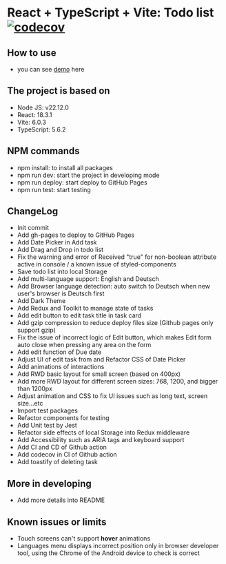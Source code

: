 # React + TypeScript + Vite: Todo list [![codecov](https://codecov.io/gh/john-data-chen/to-do-list-app/graph/badge.svg?token=2QA3D3NBHD)](https://codecov.io/gh/john-data-chen/to-do-list-app)

## How to use

- you can see [demo](https://john-data-chen.github.io/to-do-list-app/) here

## The project is based on

- Node JS: v22.12.0
- React: 18.3.1
- Vite: 6.0.3
- TypeScript: 5.6.2

## NPM commands

- npm install: to install all packages
- npm run dev: start the project in developing mode
- npm run deploy: start deploy to GitHub Pages
- npm run test: start testing

## ChangeLog

- Init commit
- Add gh-pages to deploy to GitHub Pages
- Add Date Picker in Add task
- Add Drag and Drop in todo list
- Fix the warning and error of Received "true" for non-boolean attribute active in console / a known issue of styled-components
- Save todo list into local Storage
- Add multi-language support: English and Deutsch
- Add Browser language detection: auto switch to Deutsch when new user's browser is Deutsch first
- Add Dark Theme
- Add Redux and Toolkit to manage state of tasks
- Add edit button to edit task title in task card
- Add gzip compression to reduce deploy files size (Github pages only support gzip)
- Fix the issue of incorrect logic of Edit button, which makes Edit form auto close when pressing any area on the form
- Add edit function of Due date
- Adjust UI of edit task from and Refactor CSS of Date Picker
- Add animations of interactions
- Add RWD basic layout for small screen (based on 400px)
- Add more RWD layout for different screen sizes: 768, 1200, and bigger than 1200px
- Adjust animation and CSS to fix UI issues such as long text, screen size...etc
- Import test packages
- Refactor components for testing
- Add Unit test by Jest
- Refactor side effects of local Storage into Redux middleware
- Add Accessibility such as ARIA tags and keyboard support
- Add CI and CD of Github action
- Add codecov in CI of Github action
- Add toastify of deleting task

## More in developing

- Add more details into README

## Known issues or limits

- Touch screens can't support **hover** animations
- Languages menu displays incorrect position only in browser developer tool, using the Chrome of the Android device to check is correct
